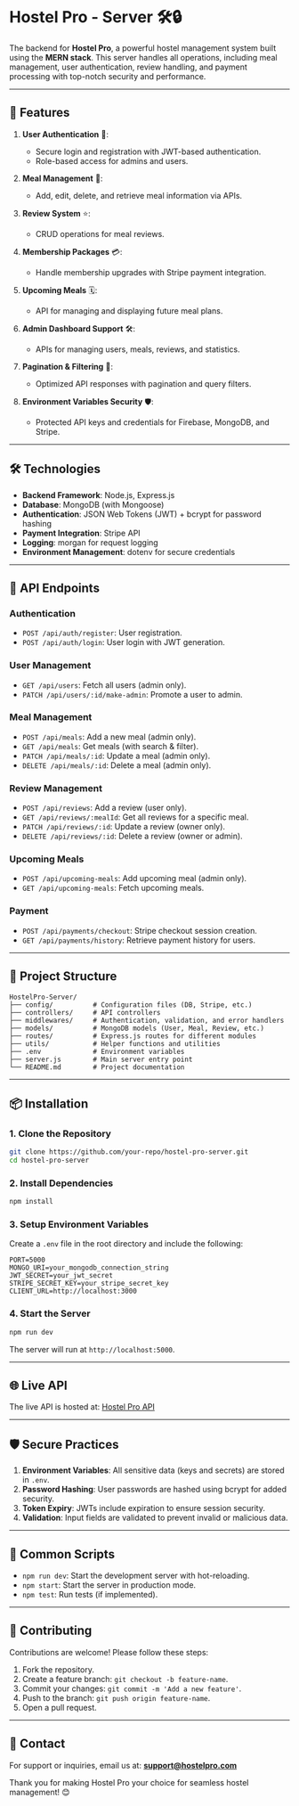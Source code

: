 

# Hostel Pro - Server 🛠️🔒  

The backend for **Hostel Pro**, a powerful hostel management system built using the **MERN stack**. This server handles all operations, including meal management, user authentication, review handling, and payment processing with top-notch security and performance.

---

## 🌟 Features  

1. **User Authentication** 🔐:  
   - Secure login and registration with JWT-based authentication.  
   - Role-based access for admins and users.  

2. **Meal Management** 🍔:  
   - Add, edit, delete, and retrieve meal information via APIs.  

3. **Review System** ⭐:  
   - CRUD operations for meal reviews.  

4. **Membership Packages** 💳:  
   - Handle membership upgrades with Stripe payment integration.  

5. **Upcoming Meals** 🗓️:  
   - API for managing and displaying future meal plans.  

6. **Admin Dashboard Support** 🛠️:  
   - APIs for managing users, meals, reviews, and statistics.  

7. **Pagination & Filtering** 📄:  
   - Optimized API responses with pagination and query filters.  

8. **Environment Variables Security** 🛡️:  
   - Protected API keys and credentials for Firebase, MongoDB, and Stripe.  

---

## 🛠️ Technologies  

- **Backend Framework**: Node.js, Express.js  
- **Database**: MongoDB (with Mongoose)  
- **Authentication**: JSON Web Tokens (JWT) + bcrypt for password hashing  
- **Payment Integration**: Stripe API  
- **Logging**: morgan for request logging  
- **Environment Management**: dotenv for secure credentials  

---

## 🚀 API Endpoints  

### **Authentication**  
- `POST /api/auth/register`: User registration.  
- `POST /api/auth/login`: User login with JWT generation.  

### **User Management**  
- `GET /api/users`: Fetch all users (admin only).  
- `PATCH /api/users/:id/make-admin`: Promote a user to admin.  

### **Meal Management**  
- `POST /api/meals`: Add a new meal (admin only).  
- `GET /api/meals`: Get meals (with search & filter).  
- `PATCH /api/meals/:id`: Update a meal (admin only).  
- `DELETE /api/meals/:id`: Delete a meal (admin only).  

### **Review Management**  
- `POST /api/reviews`: Add a review (user only).  
- `GET /api/reviews/:mealId`: Get all reviews for a specific meal.  
- `PATCH /api/reviews/:id`: Update a review (owner only).  
- `DELETE /api/reviews/:id`: Delete a review (owner or admin).  

### **Upcoming Meals**  
- `POST /api/upcoming-meals`: Add upcoming meal (admin only).  
- `GET /api/upcoming-meals`: Fetch upcoming meals.  

### **Payment**  
- `POST /api/payments/checkout`: Stripe checkout session creation.  
- `GET /api/payments/history`: Retrieve payment history for users.  

---

## 📂 Project Structure  

```plaintext  
HostelPro-Server/  
├── config/          # Configuration files (DB, Stripe, etc.)  
├── controllers/     # API controllers  
├── middlewares/     # Authentication, validation, and error handlers  
├── models/          # MongoDB models (User, Meal, Review, etc.)  
├── routes/          # Express.js routes for different modules  
├── utils/           # Helper functions and utilities  
├── .env             # Environment variables  
├── server.js        # Main server entry point  
└── README.md        # Project documentation  
```  

---

## 📦 Installation  

### 1. Clone the Repository  
```bash  
git clone https://github.com/your-repo/hostel-pro-server.git  
cd hostel-pro-server  
```  

### 2. Install Dependencies  
```bash  
npm install  
```  

### 3. Setup Environment Variables  
Create a `.env` file in the root directory and include the following:  
```plaintext  
PORT=5000  
MONGO_URI=your_mongodb_connection_string  
JWT_SECRET=your_jwt_secret  
STRIPE_SECRET_KEY=your_stripe_secret_key  
CLIENT_URL=http://localhost:3000  
```  

### 4. Start the Server  
```bash  
npm run dev  
```  
The server will run at `http://localhost:5000`.  

---

## 🌐 Live API  

The live API is hosted at: [Hostel Pro API](https://server-nine-pearl.vercel.app)  

---

## 🛡️ Secure Practices  

1. **Environment Variables**: All sensitive data (keys and secrets) are stored in `.env`.  
2. **Password Hashing**: User passwords are hashed using bcrypt for added security.  
3. **Token Expiry**: JWTs include expiration to ensure session security.  
4. **Validation**: Input fields are validated to prevent invalid or malicious data.  

---

## 🔄 Common Scripts  

- `npm run dev`: Start the development server with hot-reloading.  
- `npm start`: Start the server in production mode.  
- `npm test`: Run tests (if implemented).  

---

## 🤝 Contributing  

Contributions are welcome! Please follow these steps:  
1. Fork the repository.  
2. Create a feature branch: `git checkout -b feature-name`.  
3. Commit your changes: `git commit -m 'Add a new feature'`.  
4. Push to the branch: `git push origin feature-name`.  
5. Open a pull request.  

---

## 📧 Contact  

For support or inquiries, email us at: **support@hostelpro.com**  

Thank you for making Hostel Pro your choice for seamless hostel management! 😊  
